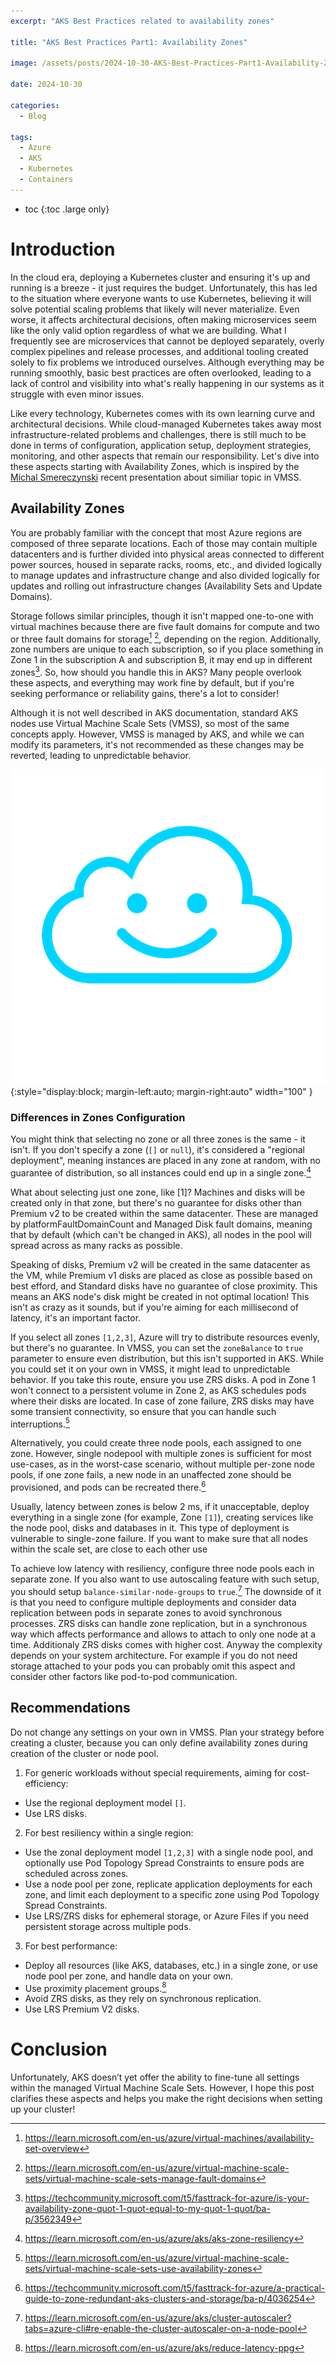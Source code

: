 ```yaml
---
excerpt: "AKS Best Practices related to availability zones"

title: "AKS Best Practices Part1: Availability Zones"

image: /assets/posts/2024-10-30-AKS-Best-Practices-Part1-Availability-Zones/header.webp

date: 2024-10-30

categories:
  - Blog

tags:
  - Azure
  - AKS
  - Kubernetes
  - Containers
---
```


* toc
{:toc .large only} 

# Introduction

In the cloud era, deploying a Kubernetes cluster and ensuring it's up and running is a breeze - it just requires the budget. Unfortunately, this has led to the situation where everyone wants to use Kubernetes, believing it will solve potential scaling problems that likely will never materialize. Even worse, it affects architectural decisions, often making microservices seem like the only valid option regardless of what we are building. What I frequently see are microservices that cannot be deployed separately, overly complex pipelines and release processes, and additional tooling created solely to fix problems we introduced ourselves.  Although everything may be running smoothly, basic best practices are often overlooked, leading to a lack of control and visibility into what's really happening in our systems as it struggle with even minor issues.

Like every technology, Kubernetes comes with its own learning curve and architectural decisions. While cloud-managed Kubernetes takes away most infrastructure-related problems and challenges, there is still much to be done in terms of configuration, application setup, deployment strategies, monitoring, and other aspects that remain our responsibility. Let's dive into these aspects starting with Availability Zones, which is inspired by the [Michal Smereczynski](https://mvp.microsoft.com/en-US/mvp/profile/52b887eb-6b57-e511-8102-fc15b4282e38) recent presentation about similiar topic in VMSS.

## Availability Zones

You are probably familiar with the concept that most Azure regions are composed of three separate locations. Each of those may contain multiple datacenters and is further divided into physical areas connected to different power sources, housed in separate racks, rooms, etc., and divided logically to manage updates and infrastructure change and also divided logically for updates and rolling out infrastructure changes (Availability Sets and Update Domains).

Storage follows similar principles, though it isn't mapped one-to-one with virtual machines because there are five fault domains for compute and two or three fault domains for storage[^1] [^2], depending on the region. Additionally, zone numbers are unique to each subscription, so if you place something in Zone 1 in the subscription A and subscription B, it may end up in different zones[^3]. So, how should you handle this in AKS? Many people overlook these aspects, and everything may work fine by default, but if you're seeking performance or reliability gains, there's a lot to consider!

Although it is not well described in AKS documentation, standard AKS nodes use Virtual Machine Scale Sets (VMSS), so most of the same concepts apply. However, VMSS is managed by AKS, and while we can modify its parameters, it's not recommended as these changes may be reverted, leading to unpredictable behavior.

![logo](/assets/img/logo.png){:style="display:block; margin-left:auto; margin-right:auto" width="100" }

### Differences in Zones Configuration

You might think that selecting no zone or all three zones is the same - it isn't. If you don't specify a zone (`[]` or `null`), it's considered a "regional deployment", meaning instances are placed in any zone at random, with no guarantee of distribution, so all instances could end up in a single zone.[^4]

What about selecting just one zone, like [1]? Machines and disks will be created only in that zone, but there's no guarantee for disks other than Premium v2 to be created within the same datacenter. These are managed by platformFaultDomainCount and Managed Disk fault domains, meaning that by default (which can't be changed in AKS), all nodes in the pool will spread across as many racks as possible.

Speaking of disks, Premium v2 will be created in the same datacenter as the VM, while Premium v1 disks are placed as close as possible based on best efford, and Standard disks have no guarantee of close proximity. This means an AKS node's disk might be created in not optimal location! This isn't as crazy as it sounds, but if you're aiming for each millisecond of latency, it's an important factor.

If you select all zones `[1,2,3]`, Azure will try to distribute resources evenly, but there's no guarantee. In VMSS, you can set the `zoneBalance` to `true` parameter to ensure even distribution, but this isn't supported in AKS. While you could set it on your own in VMSS, it might lead to unpredictable behavior. If you take this route, ensure you use ZRS disks. A pod in Zone 1 won't connect to a persistent volume in Zone 2, as AKS schedules pods where their disks are located. In case of zone failure, ZRS disks may have some transient connectivity, so ensure that you can handle such interruptions.[^5]

Alternatively, you could create three node pools, each assigned to one zone. However, single nodepool with multiple zones is sufficient for most use-cases, as in the worst-case scenario, without multiple per-zone node pools, if one zone fails, a new node in an unaffected zone should be provisioned, and pods can be recreated there.[^6]

Usually, latency between zones is below 2 ms, if it unacceptable, deploy everything in a single zone (for example, Zone `[1]`), creating services like the node pool, disks and databases in it. This type of deployment is vulnerable to single-zone failure.
If you want to make sure that all nodes within the scale set, are close to each other use 

To achieve low latency with resiliency, configure three node pools each in separate zone. If you also want to use autoscaling feature with such setup, you should setup `balance-similar-node-groups` to `true`.[^7] The downside of it is that you need to configure multiple deployments and consider data replication between pods in separate zones to avoid synchronous processes. ZRS disks can handle zone replication, but in a synchronous way which affects performance and allows to attach to only one node at a time. Additionaly ZRS disks comes with higher cost.
Anyway the complexity depends on your system architecture. For example if you do not need storage attached to your pods you can probably omit this aspect and consider other factors like pod-to-pod communication. 

## Recommendations

Do not change any settings on your own in VMSS. Plan your strategy before creating a cluster, because you can only define availability zones during creation of the cluster or node pool.

1. For generic workloads without special requirements, aiming for cost-efficiency:
- Use the regional deployment model `[]`.
- Use LRS disks.

2. For best resiliency within a single region:
- Use the zonal deployment model `[1,2,3]` with a single node pool, and optionally use Pod Topology Spread Constraints to ensure pods are scheduled across zones.
- Use a node pool per zone, replicate application deployments for each zone, and limit each deployment to a specific zone using Pod Topology Spread Constraints.
- Use LRS/ZRS disks for ephemeral storage, or Azure Files if you need persistent storage across multiple pods.

3. For best performance:
- Deploy all resources (like AKS, databases, etc.) in a single zone, or use node pool per zone, and handle data on your own.
- Use proximity placement groups.[^8]
- Avoid ZRS disks, as they rely on synchronous replication.
- Use LRS Premium V2 disks.

# Conclusion

Unfortunately, AKS doesn’t yet offer the ability to fine-tune all settings within the managed Virtual Machine Scale Sets. However, I hope this post clarifies these aspects and helps you make the right decisions when setting up your cluster!

[^1]: https://learn.microsoft.com/en-us/azure/virtual-machines/availability-set-overview
[^2]: https://learn.microsoft.com/en-us/azure/virtual-machine-scale-sets/virtual-machine-scale-sets-manage-fault-domains
[^3]: https://techcommunity.microsoft.com/t5/fasttrack-for-azure/is-your-availability-zone-quot-1-quot-equal-to-my-quot-1-quot/ba-p/3562349
[^4]: https://learn.microsoft.com/en-us/azure/aks/aks-zone-resiliency
[^5]: https://learn.microsoft.com/en-us/azure/virtual-machine-scale-sets/virtual-machine-scale-sets-use-availability-zones
[^6]: https://techcommunity.microsoft.com/t5/fasttrack-for-azure/a-practical-guide-to-zone-redundant-aks-clusters-and-storage/ba-p/4036254
[^7]: https://learn.microsoft.com/en-us/azure/aks/cluster-autoscaler?tabs=azure-cli#re-enable-the-cluster-autoscaler-on-a-node-pool
[^8]: https://learn.microsoft.com/en-us/azure/aks/reduce-latency-ppg
